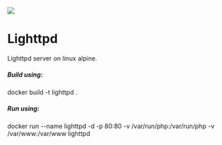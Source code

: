 [![](http://dockeri.co/image/notor93/docker-lighttpd-alpine)](https://index.docker.io/u/notor93/docker-lighttpd-alpine/)

Lighttpd
==========
Lighttpd server on linux alpine.

##### Build using:
docker build -t lighttpd .

##### Run using:
docker run --name lighttpd -d -p 80:80 -v /var/run/php:/var/run/php -v /var/www:/var/www  lighttpd
